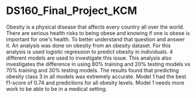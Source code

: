 # DS160_Final_Project_KCM
Obesity is a physical disease that affects every country all over the world. There are serious health risks to being obese and knowing if one is obese is important for one's health. To better understand that question and answer it. An analysis was done on obesity from an obesity dataset. For this analysis is used logistic regression to predict obesity in individuals. 4 different models are used to investigate this issue. This analysis also investigates the difference in using 80% training and 20% testing models vs 70% training and 30% testing models. The results found that predicting obesity class 3 in all models was extremely accurate. Model 1 had the best f1-score of 0.74 and predictions for all obesity levels. Model 1 needs more work to be able to be in a medical setting.
